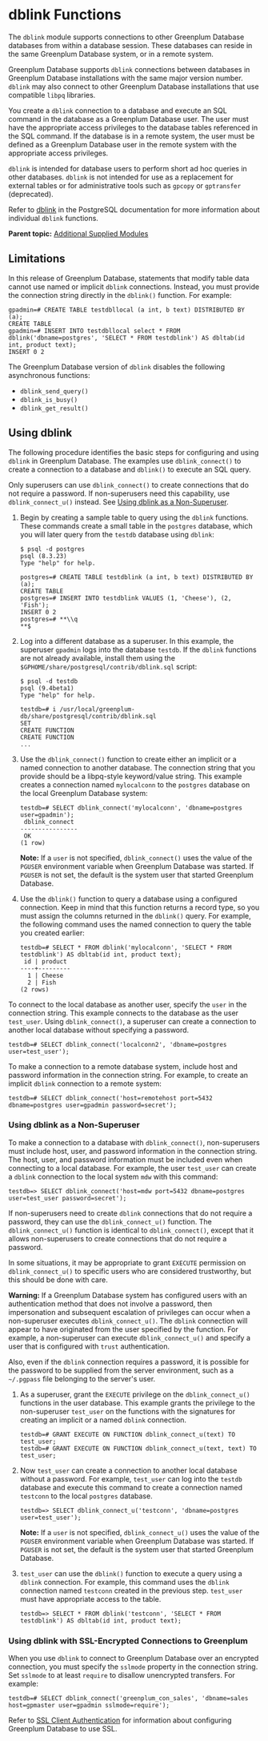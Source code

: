 # dblink Functions 

The `dblink` module supports connections to other Greenplum Database databases from within a database session. These databases can reside in the same Greenplum Database system, or in a remote system.

Greenplum Database supports `dblink` connections between databases in Greenplum Database installations with the same major version number. `dblink` may also connect to other Greenplum Database installations that use compatible `libpq` libraries.

You create a `dblink` connection to a database and execute an SQL command in the database as a Greenplum Database user. The user must have the appropriate access privileges to the database tables referenced in the SQL command. If the database is in a remote system, the user must be defined as a Greenplum Database user in the remote system with the appropriate access privileges.

`dblink` is intended for database users to perform short ad hoc queries in other databases. `dblink` is not intended for use as a replacement for external tables or for administrative tools such as `gpcopy` or `gptransfer` \(deprecated\).

Refer to [dblink](https://www.postgresql.org/docs/8.4/static/dblink.html) in the PostgreSQL documentation for more information about individual `dblink` functions.

**Parent topic:** [Additional Supplied Modules](contrib-modules.html)

## Limitations 

In this release of Greenplum Database, statements that modify table data cannot use named or implicit `dblink` connections. Instead, you must provide the connection string directly in the `dblink()` function. For example:

```
gpadmin=# CREATE TABLE testdbllocal (a int, b text) DISTRIBUTED BY (a);
CREATE TABLE
gpadmin=# INSERT INTO testdbllocal select * FROM dblink('dbname=postgres', 'SELECT * FROM testdblink') AS dbltab(id int, product text);
INSERT 0 2
```

The Greenplum Database version of `dblink` disables the following asynchronous functions:

-   `dblink_send_query()`
-   `dblink_is_busy()`
-   `dblink_get_result()`

## Using dblink 

The following procedure identifies the basic steps for configuring and using `dblink` in Greenplum Database. The examples use `dblink_connect()` to create a connection to a database and `dblink()` to execute an SQL query.

Only superusers can use `dblink_connect()` to create connections that do not require a password. If non-superusers need this capability, use `dblink_connect_u()` instead. See [Using dblink as a Non-Superuser](#dblink_u).

1.  Begin by creating a sample table to query using the `dblink` functions. These commands create a small table in the `postgres` database, which you will later query from the `testdb` database using `dblink`:

    ```
    $ psql -d postgres
    psql (8.3.23)
    Type "help" for help.
    
    postgres=# CREATE TABLE testdblink (a int, b text) DISTRIBUTED BY (a);
    CREATE TABLE
    postgres=# INSERT INTO testdblink VALUES (1, 'Cheese'), (2, 'Fish');
    INSERT 0 2
    postgres=# **\\q
    **$
    ```

2.  Log into a different database as a superuser. In this example, the superuser `gpadmin` logs into the database `testdb`. If the `dblink` functions are not already available, install them using the `$GPHOME/share/postgresql/contrib/dblink.sql` script:

    ```
    $ psql -d testdb
    psql (9.4beta1)
    Type "help" for help.
    
    testdb=# i /usr/local/greenplum-db/share/postgresql/contrib/dblink.sql
    SET
    CREATE FUNCTION
    CREATE FUNCTION
    ...
    ```

3.  Use the `dblink_connect()` function to create either an implicit or a named connection to another database. The connection string that you provide should be a libpq-style keyword/value string. This example creates a connection named `mylocalconn` to the `postgres` database on the local Greenplum Database system:

    ```
    testdb=# SELECT dblink_connect('mylocalconn', 'dbname=postgres user=gpadmin');
     dblink_connect
    ----------------
     OK
    (1 row)
    ```

    **Note:** If a `user` is not specified, `dblink_connect()` uses the value of the `PGUSER` environment variable when Greenplum Database was started. If `PGUSER` is not set, the default is the system user that started Greenplum Database.

4.  Use the `dblink()` function to query a database using a configured connection. Keep in mind that this function returns a record type, so you must assign the columns returned in the `dblink()` query. For example, the following command uses the named connection to query the table you created earlier:

    ```
    testdb=# SELECT * FROM dblink('mylocalconn', 'SELECT * FROM testdblink') AS dbltab(id int, product text);
     id | product
    ----+---------
      1 | Cheese
      2 | Fish
    (2 rows)
    ```


To connect to the local database as another user, specify the `user` in the connection string. This example connects to the database as the user `test_user`. Using `dblink_connect()`, a superuser can create a connection to another local database without specifying a password.

```
testdb=# SELECT dblink_connect('localconn2', 'dbname=postgres user=test_user');
```

To make a connection to a remote database system, include host and password information in the connection string. For example, to create an implicit `dblink` connection to a remote system:

```
testdb=# SELECT dblink_connect('host=remotehost port=5432 dbname=postgres user=gpadmin password=secret');
```

### Using dblink as a Non-Superuser 

To make a connection to a database with `dblink_connect()`, non-superusers must include host, user, and password information in the connection string. The host, user, and password information must be included even when connecting to a local database. For example, the user `test_user` can create a `dblink` connection to the local system `mdw` with this command:

```
testdb=> SELECT dblink_connect('host=mdw port=5432 dbname=postgres user=test_user password=secret');
```

If non-superusers need to create `dblink` connections that do not require a password, they can use the `dblink_connect_u()` function. The `dblink_connect_u()` function is identical to `dblink_connect()`, except that it allows non-superusers to create connections that do not require a password.

In some situations, it may be appropriate to grant `EXECUTE` permission on `dblink_connect_u()` to specific users who are considered trustworthy, but this should be done with care.

**Warning:** If a Greenplum Database system has configured users with an authentication method that does not involve a password, then impersonation and subsequent escalation of privileges can occur when a non-superuser executes `dblink_connect_u()`. The `dblink` connection will appear to have originated from the user specified by the function. For example, a non-superuser can execute `dblink_connect_u()` and specify a user that is configured with `trust` authentication.

Also, even if the `dblink` connection requires a password, it is possible for the password to be supplied from the server environment, such as a `~/.pgpass` file belonging to the server's user.

1.  As a superuser, grant the `EXECUTE` privilege on the `dblink_connect_u()` functions in the user database. This example grants the privilege to the non-superuser `test_user` on the functions with the signatures for creating an implicit or a named `dblink` connection.

    ```
    testdb=# GRANT EXECUTE ON FUNCTION dblink_connect_u(text) TO test_user;
    testdb=# GRANT EXECUTE ON FUNCTION dblink_connect_u(text, text) TO test_user;
    ```

2.  Now `test_user` can create a connection to another local database without a password. For example, `test_user` can log into the `testdb` database and execute this command to create a connection named `testconn` to the local `postgres` database.

    ```
    testdb=> SELECT dblink_connect_u('testconn', 'dbname=postgres user=test_user');
    ```

    **Note:** If a `user` is not specified, `dblink_connect_u()` uses the value of the `PGUSER` environment variable when Greenplum Database was started. If `PGUSER` is not set, the default is the system user that started Greenplum Database.

3.  `test_user` can use the `dblink()` function to execute a query using a `dblink` connection. For example, this command uses the `dblink` connection named `testconn` created in the previous step. `test_user` must have appropriate access to the table.

    ```
    testdb=> SELECT * FROM dblink('testconn', 'SELECT * FROM testdblink') AS dbltab(id int, product text);
    ```


### Using dblink with SSL-Encrypted Connections to Greenplum 

When you use `dblink` to connect to Greenplum Database over an encrypted connection, you must specify the `sslmode` property in the connection string. Set `sslmode` to at least `require` to disallow unencrypted transfers. For example:

```
testdb=# SELECT dblink_connect('greenplum_con_sales', 'dbname=sales host=gpmaster user=gpadmin sslmode=require');
```

Refer to [SSL Client Authentication](../security-guide/topics/Authenticate.md#ssl_postgresql) for information about configuring Greenplum Database to use SSL.

